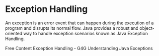 # Exception Handling

An exception is an error event that can happen during the execution of a program and disrupts its normal flow. Java provides a robust and object-oriented way to handle exception scenarios known as Java Exception Handling.

<ResourceGroupTitle>Free Content</ResourceGroupTitle>
<BadgeLink colorScheme='yellow' badgeText='Read' href='https://www.geeksforgeeks.org/exceptions-in-java/'>Exception Handling - G4G</BadgeLink>
<BadgeLink badgeText='Watch' href='https://www.youtube.com/watch?v=W-N2ltgU-X4'>Understanding Java Exceptions</BadgeLink>
